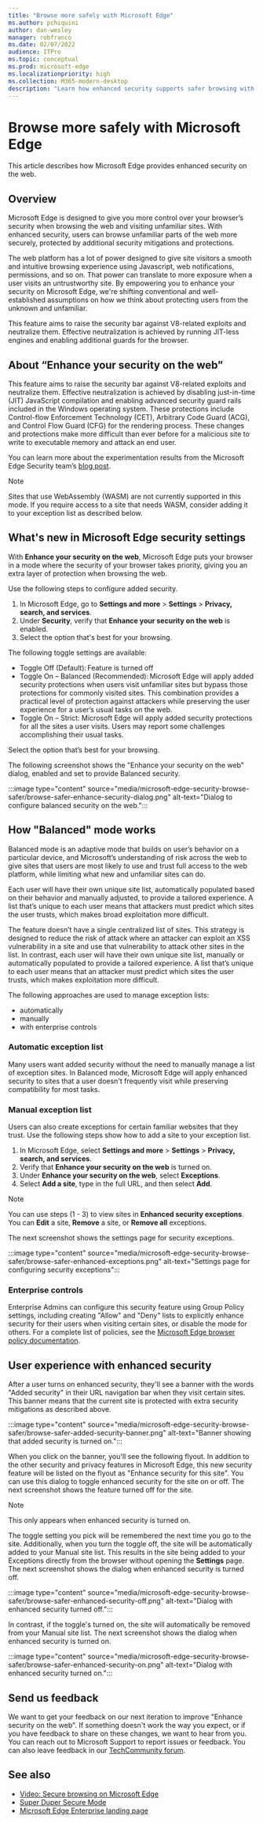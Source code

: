 ```yaml
---
title: "Browse more safely with Microsoft Edge"
ms.author: pchiquini
author: dan-wesley
manager: robfranco
ms.date: 02/07/2022
audience: ITPro
ms.topic: conceptual
ms.prod: microsoft-edge
ms.localizationpriority: high
ms.collection: M365-modern-desktop
description: "Learn how enhanced security supports safer browsing with Microsoft Edge."
---
```

# Browse more safely with Microsoft Edge

This article describes how Microsoft Edge provides enhanced security on the web.

## Overview

Microsoft Edge is designed to give you more control over your browser’s security when browsing the web and visiting unfamiliar sites. With enhanced security, users can browse unfamiliar parts of the web more securely, protected by additional security mitigations and protections.

The web platform has a lot of power designed to give site visitors a smooth and intuitive browsing experience using Javascript, web notifications, permissions, and so on. That power can translate to more exposure when a user visits an untrustworthy site. By empowering you to enhance your security on Microsoft Edge, we're shifting conventional and well-established assumptions on how we think about protecting users from the unknown and unfamiliar.  

This feature aims to raise the security bar against V8-related exploits and neutralize them. Effective neutralization is achieved by running JIT-less engines and enabling additional guards for the browser.

## About “Enhance your security on the web”

This feature aims to raise the security bar against V8-related exploits and neutralize them. Effective neutralization is achieved by disabling just-in-time (JIT) JavaScript compilation and enabling advanced security guard rails included in the Windows operating system. These protections include Control-flow Enforcement Technology (CET), Arbitrary Code Guard (ACG), and Control Flow Guard (CFG) for the rendering process. These changes and protections make more difficult than ever before for a malicious site to write to executable memory and attack an end user.

You can learn more about the experimentation results from the Microsoft Edge Security team’s [blog post](https://microsoftedge.github.io/edgevr/posts/Super-Duper-Secure-Mode).

> [!NOTE]
> Sites that use WebAssembly (WASM) are not currently supported in this mode. If you require access to a site that needs WASM, consider adding it to your exception list as described below.

## What's new in Microsoft Edge security settings

With **Enhance your security on the web**, Microsoft Edge puts your browser in a mode where the security of your browser takes priority, giving you an extra layer of protection when browsing the web.

Use the following steps to configure added security.

1. In Microsoft Edge, go to **Settings and more** > **Settings** > **Privacy, search, and services**.
2. Under **Security**, verify that **Enhance your security on the web** is enabled.
3. Select the option that's best for your browsing.

The following toggle settings are available:

- Toggle Off (Default): Feature is turned off
- Toggle On – Balanced (Recommended): Microsoft Edge will apply added security protections when users visit  unfamiliar sites but bypass those protections for commonly visited sites. This combination provides a practical level of protection against attackers while preserving the user experience for a user’s usual tasks on the web.
- Toggle On – Strict: Microsoft Edge will apply added security protections for all the sites a user visits. Users may report some challenges accomplishing their usual tasks.

Select the option that’s best for your browsing.

The following screenshot shows the "Enhance your security on the web" dialog, enabled and set to provide Balanced security.

:::image type="content" source="media/microsoft-edge-security-browse-safer/browse-safer-enhance-security-dialog.png" alt-text="Dialog to configure balanced security on the web.":::

## How "Balanced" mode works

Balanced mode is an adaptive mode that builds on user’s behavior on a particular device, and Microsoft’s understanding of risk across the web to give sites that users are most likely to use and trust full access to the web platform, while limiting what new and unfamiliar sites can do.

Each user will have their own unique site list, automatically populated based on their behavior and manually adjusted, to provide a tailored experience. A list that’s unique to each user means that attackers must predict which sites the user trusts, which makes broad exploitation more difficult.

The feature doesn’t have a single centralized list of sites. This strategy is designed to reduce the risk of attack where an attacker can exploit an XSS vulnerability in a site and use that vulnerability to attack other sites in the list. In contrast, each user will have their own unique site list, manually or automatically populated to provide a tailored experience. A list that’s unique to each user means that an attacker must predict which sites the user trusts, which makes exploitation more difficult.

The following approaches are used to manage exception lists:

- automatically
- manually
- with enterprise controls

### Automatic exception list

Many users want added security without the need to manually manage a list of exception sites. In Balanced mode, Microsoft Edge will apply enhanced security to sites that a user doesn't frequently visit while preserving compatibility for most tasks.

### Manual exception list

Users can also create exceptions for certain familiar websites that they trust. Use the following steps show how to add a site to your exception list.

1. In Microsoft Edge, select **Settings and more** > **Settings** > **Privacy, search, and services**.
2. Verify that **Enhance your security on the web** is turned on.
3. Under **Enhance your security on the web**, select **Exceptions**.
4. Select **Add a site**, type in the full URL, and then select **Add**.

> [!NOTE]
> You can use steps (1 - 3) to view sites in **Enhanced security exceptions**. You can **Edit** a site, **Remove** a site, or **Remove all** exceptions.

The next screenshot shows the settings page for security exceptions.

:::image type="content" source="media/microsoft-edge-security-browse-safer/browse-safer-enhanced-exceptions.png" alt-text="Settings page for configuring security exceptions":::

### Enterprise controls

Enterprise Admins can configure this security feature using Group Policy settings, including creating "Allow" and "Deny" lists to explicitly enhance security for their users when visiting certain sites, or disable the mode for others. For a complete list of policies, see the [Microsoft Edge browser policy documentation](/deployedge/microsoft-edge-policies).

## User experience with enhanced security

After a user turns on enhanced security, they'll see a banner with the words "Added security" in their URL navigation bar when they visit certain sites. This banner means that the current site is  protected with extra security mitigations as described above.

:::image type="content" source="media/microsoft-edge-security-browse-safer/browse-safer-added-security-banner.png" alt-text="Banner showing that added security is turned on.":::

When you click on the banner, you'll see the following flyout. In addition to the other security and privacy features in Microsoft Edge, this new security feature will be listed on the flyout as "Enhance security for this site". You can use this dialog to toggle enhanced security for the site on or off. The next screenshot shows the feature turned off for the site.  

> [!NOTE]
> This only appears when enhanced security is turned on.

The toggle setting you pick will be remembered the next time you go to the site. Additionally, when you turn the toggle off, the site will be automatically added to your Manual site list. This results in the site being added to your Exceptions directly from the browser without opening the **Settings** page. The next screenshot shows the dialog when enhanced security is turned off.

:::image type="content" source="media/microsoft-edge-security-browse-safer/browse-safer-enhanced-security-off.png" alt-text="Dialog with enhanced security turned off.":::

In contrast, if the toggle's turned on, the site will automatically be removed from your Manual site list. The next screenshot shows the dialog when enhanced security is turned on.

:::image type="content" source="media/microsoft-edge-security-browse-safer/browse-safer-enhanced-security-on.png" alt-text="Dialog with enhanced security turned on.":::

## Send us feedback

We want to get your feedback on our next iteration to improve "Enhance security on the web". If something doesn't work the way you expect, or if you have feedback to share on these changes, we want to hear from you. You can reach out to Microsoft Support to report issues or feedback. You can also leave feedback in our [TechCommunity forum](https://techcommunity.microsoft.com/t5/enterprise/bd-p/EdgeInsiderEnterprise).

## See also

- [Video: Secure browsing on Microsoft Edge](microsoft-edge-video-security-smartscreen.md)
- [Super Duper Secure Mode](https://microsoftedge.github.io/edgevr/posts/Super-Duper-Secure-Mode/)
- [Microsoft Edge Enterprise landing page](https://aka.ms/EdgeEnterprise)
